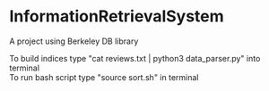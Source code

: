 # InformationRetrievalSystem
A project using Berkeley DB library  

To build indices type "cat reviews.txt | python3 data_parser.py" into terminal  
To run bash script type "source sort.sh" in terminal

